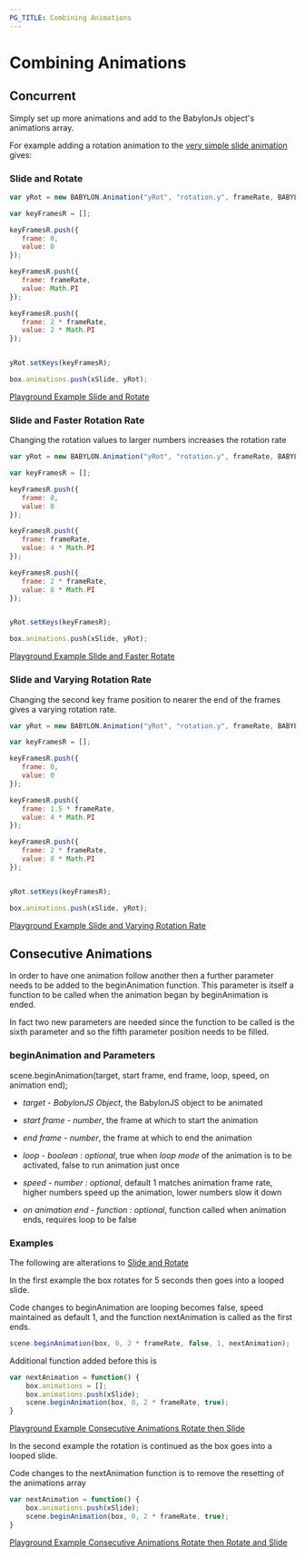 ```yaml
---
PG_TITLE: Combining Animations
---
```

# Combining Animations

## Concurrent

Simply set up more animations and add to the BabylonJs object's animations array. 

For example adding a rotation animation to the [very simple slide animation](http://www.babylonjs-playground.com/#9WUJN#5) gives:

### Slide and Rotate

```javascript
var yRot = new BABYLON.Animation("yRot", "rotation.y", frameRate, BABYLON.Animation.ANIMATIONTYPE_FLOAT, BABYLON.Animation.ANIMATIONLOOPMODE_CYCLE);

var keyFramesR = []; 

keyFramesR.push({
   frame: 0,
   value: 0
});

keyFramesR.push({
   frame: frameRate,
   value: Math.PI
});

keyFramesR.push({
   frame: 2 * frameRate,
   value: 2 * Math.PI
});


yRot.setKeys(keyFramesR);

box.animations.push(xSlide, yRot);

```

[Playground Example Slide and Rotate](http://www.babylonjs-playground.com/#9WUJN#5)

### Slide and Faster Rotation Rate

Changing the rotation values to larger numbers increases the rotation rate

```javascript
var yRot = new BABYLON.Animation("yRot", "rotation.y", frameRate, BABYLON.Animation.ANIMATIONTYPE_FLOAT, BABYLON.Animation.ANIMATIONLOOPMODE_CYCLE);

var keyFramesR = []; 

keyFramesR.push({
   frame: 0,
   value: 0
});

keyFramesR.push({
   frame: frameRate,
   value: 4 * Math.PI
});

keyFramesR.push({
   frame: 2 * frameRate,
   value: 8 * Math.PI
});


yRot.setKeys(keyFramesR);

box.animations.push(xSlide, yRot);

```

[Playground Example Slide and Faster Rotate](http://www.babylonjs-playground.com/#9WUJN#6)

### Slide and Varying Rotation Rate

Changing the second key frame position to nearer the end of the frames gives a varying rotation rate.

```javascript
var yRot = new BABYLON.Animation("yRot", "rotation.y", frameRate, BABYLON.Animation.ANIMATIONTYPE_FLOAT, BABYLON.Animation.ANIMATIONLOOPMODE_CYCLE);

var keyFramesR = []; 

keyFramesR.push({
   frame: 0,
   value: 0
});

keyFramesR.push({
   frame: 1.5 * frameRate,
   value: 4 * Math.PI
});

keyFramesR.push({
   frame: 2 * frameRate,
   value: 8 * Math.PI
});


yRot.setKeys(keyFramesR);

box.animations.push(xSlide, yRot);

```

[Playground Example Slide and Varying Rotation Rate](http://www.babylonjs-playground.com/#9WUJN#6)

## Consecutive Animations

In order to have one animation follow another then a further parameter needs to be added to the beginAnimation function. This parameter is 
itself a function to be called when the animation began by beginAnimation is ended.

In fact two new parameters are needed since the function to be called is the sixth parameter and so the fifth parameter position needs to be filled.

### beginAnimation and Parameters

scene.beginAnimation(target, start frame, end frame, loop, speed, on animation end);   

* *target* - _BabylonJS Object_, the BabylonJS object to be animated

* *start frame* - _number_, the frame at which to start the animation

* *end frame* - _number_, the frame at which to end the animation

* *loop* - _boolean : optional_, true when _loop mode_ of the animation is to be activated, false to run animation just once

* *speed* - _number : optional_, default 1 matches animation frame rate, higher numbers speed up the animation, lower numbers slow it down 

* *on animation end* - _function : optional_, function called when animation ends, requires loop to be false

### Examples

The following are alterations to [Slide and Rotate](http://www.babylonjs-playground.com/#9WUJN#5)

In the first example the box rotates for 5 seconds then goes into a looped slide.

Code changes to beginAnimation are looping becomes false, speed maintained as default 1, and the function nextAnimation is called as the first ends.

```javascript
scene.beginAnimation(box, 0, 2 * frameRate, false, 1, nextAnimation);
```

Additional function added before this is

```javascript
var nextAnimation = function() {
    box.animations = [];
    box.animations.push(xSlide);
    scene.beginAnimation(box, 0, 2 * frameRate, true);
}
```

[Playground Example Consecutive Animations Rotate then Slide](http://www.babylonjs-playground.com/#9WUJN#8)


In the second example the rotation is continued as the box goes into a looped slide.

Code changes to the nextAnimation function is to remove the resetting of the animations array

```javascript
var nextAnimation = function() {
    box.animations.push(xSlide);
    scene.beginAnimation(box, 0, 2 * frameRate, true);
}
```

[Playground Example Consecutive Animations Rotate then Rotate and Slide](http://www.babylonjs-playground.com/#9WUJN#8)